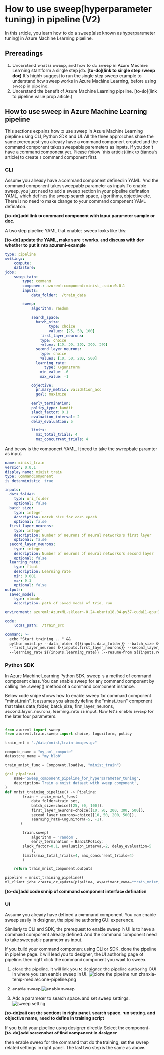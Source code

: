 # How to use sweep(hyperparameter tuning) in pipeline (V2)

In this article, you learn how to do a sweep(also known as hyperparameter tuning) in Azure Machine Learning pipeline.

## Prereadings
1. Understand what is sweep, and how to do sweep in Azure Machine Learning start form a single step job. **[to-do](link to single step sweep doc)** It's highly suggest to run the single step sweep example to understand how sweep works in Azure Machine Learning, before using sweep in pipeline. 
2. Understand the benefit of Azure Machine Learning pipeline. [to-do](link to pipeline value prop article.) 

## How to use sweep in Azure Machine Learning pipeline
This sections explains how to use sweep in Azure Machine Learning piepline using CLI, Python SDK and UI. All the three approaches share the same prerequest: you already have a command component created and the command component takes sweepable paremeters as inputs. If you don't have a command component yet. Please follow [this article](link to Blanca's article) to create a command component first. 

### CLI 

Assume you already have a command component defined in YAML. And the command component takes sweepable parameter as inputs.To enable sweep, you just need to add a sweep section in your pipeline defination YAML, which defines the sweep search space, algorithms, objective etc. There is no need to make change to your command component YAML defination. 

**[to-do] add link to command component with input parameter sample or doc.**


A two step pipeline YAML that enables sweep looks like this:

**[to-do] update the YAML, make sure it works. and discuss with dev whether to put it into azureml-example**


```YAML
type: pipeline
settings:
	compute:
	datastore:
jobs:
	sweep_tain:
		type: command
		component: azureml:component:minist_train:0.0.1
		inputs:
			data_folder: ./train_data
		
		sweep:
			algorithm: random

			search_space:
			  batch_size:
					type: choice
					values: [25, 50, 100]
				first_layer_neurons:
			    type: choice
			    values: [10, 50, 200, 300, 500]
			  second_layer_neurons:
			    type: choice
			    values: [10, 50, 200, 500]
			  learning_rate:
				  type: loguniform
			    min_value: -6
			    max_value: -1

			objective:
			  primary_metric: validation_acc
			  goal: maximize

			early_termination:
		    policy_type: bandit
		    slack_factor: 0.1
		    evaluation_interval: 2
		    delay_evaluation: 5

			limits:
			  max_total_trials: 4
			  max_concurrent_trials: 4
```

And below is the component YAML. It need to take the sweepbale paramter as input. 


``` YAML
name: minist_train
version: 0.0.1
display_name: minist_train
type: CommandComponent
is_deterministic: true

inputs:
  data_folder:
    type: uri_folder
    optional: false
  batch_size:
    type: integer
    description: Batch size for each epoch
    optional: false
  first_layer_neurons:
    type: integer
    description: Number of neurons of neural networks's first layer
    optional: false
  second_layer_neurons:
    type: integer
    description: Number of neurons of neural networks's second layer
    optional: false
  learning_rate:
    type: float
    description: Learning rate
    min: 0.001
    max: 0.1
    optional: false
outputs:
  saved_model:
    type: mlmodel
    description: path of saved_model of trial run

environment: azureml:AzureML-sklearn-0.24-ubuntu18.04-py37-cuda11-gpu:3

code: 
	local_path: ./train_src

command: >-
  echo "Start training ..." &&
  python mnist.py --data_folder ${{inputs.data_folder}} --batch_size ${{inputs.batch_size}}
  --first_layer_neurons ${{inputs.first_layer_neurons}} --second_layer_neurons ${{inputs.second_layer_neurons}}
  --learning_rate ${{inputs.learning_rate}} [--resume-from ${{inputs.resume_from}}] --saved_model ${{outputs.saved_model}}
```


### Python SDK

In Azure Machine Learning Python SDK, sweep is a method of command component class. You can enable sweep for any command component by calling the .sweep() method of a command component instance. 

Below code snipe shows how to enable sweep for command component "minst_train". It assumes you already define the "minst_train" component that takes data_folder, batch_size, first_layer_neurons, second_layer_neurons, learning_rate as input. Now let's enable sweep for the later four parameters.  


```Python

from azureml import sweep
from azureml.train.sweep import choice, loguniform, policy

train_set = "./data/mnist/train-images.gz"

compute_name = "my_aml_compute"
datastore_name = "my_blob"

train_mnist_func = Component.load(ws, "minist_train")

@dsl.pipeline(
    name='Sweep_component_pipeline_for_hyperparameter_tuning',
    description='Train a mnist dataset with sweep component',
)
def mnist_training_pipeline() -> Pipeline:    
		train = train_mnist_func(
			data_folder=train_set,
			batch_size=choice([25, 50, 100]),
			first_layer_neurons=choice([10, 50, 200, 300, 500]),
			second_layer_neurons=choice([10, 50, 200, 500]),
			learning_rate=loguniform(-5, -1),
	   )

		train.sweep(			
			algorithm = 'random',
			early_termination = BanditPolicy(
        slack_factor=0.1, evaluation_interval=2, delay_evaluation=5
			),
	    limits(max_total_trials=4, max_concurrent_trials=4)
		)

    return train_mnist_component.outputs

pipeline = mnist_training_pipeline()
ml_client.jobs.create_or_update(pipeline, experiment_name="train_mnist_component") 
```

**[to-do] add code snnip of command component interface defination**


### UI
Assume you already have defined a command component. You can enable sweep easily in designer, the pipeline authoring GUI experience. 

Similarly to CLI and SDK, the prerequest to enable sweep in UI is to have a command component already defined. And the command component need to take sweepable parameter as input. 

If you build your command component using CLI or SDK. clone the pipeline in pipeline page. it will lead you to designer, the UI authoring page of pipeline. then right click the command component you want to sweep. 

1. clone the pipeline. it will link you to designer, the pipeline authoring GUI in where you can eanble sweep in UI.
![clone the pipeline run](./zhanxia-temp-media/clone-pipeline.png)
zhanxia-temp-media\clone-pipeline.png

2. enable sweep
![enable sweep](./zhanxia-temp-media/enable-sweep.png)

3. Add a parameter to search space.  and set sweep settings.
![sweep setting](./zhanxia-temp-media/sweep-right-panel.png)


**[to-do]call out the sections in right panel. search space. run setting.  and objective name, need to define in training script**

If you build your pipeline using designer directly. Select the component-
**[to-do] add screenshot of find component in designer**

then enable sweep for the command that do the training, set the sweep related settings in right panel. The last two step is the same as above. 